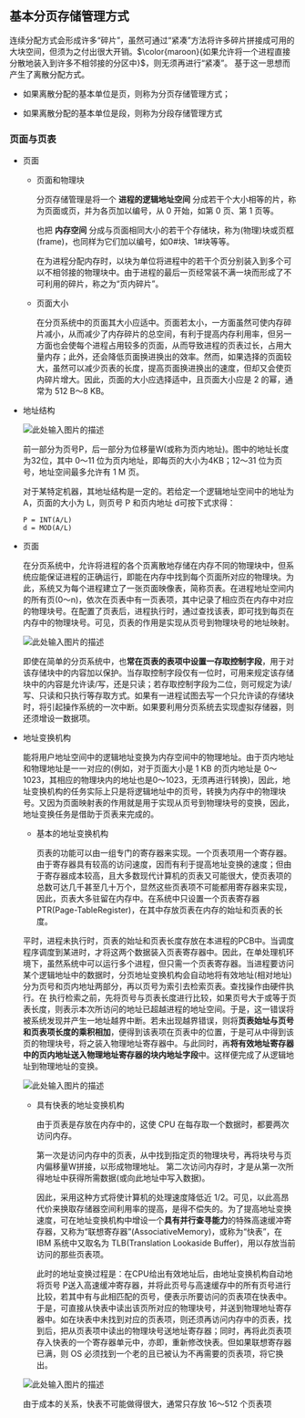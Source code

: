 ## 基本分页存储管理方式

连续分配方式会形成许多“碎片”，虽然可通过“紧凑”方法将许多碎片拼接成可用的大块空间，但须为之付出很大开销。$\color{maroon}{如果允许将一个进程直接分散地装入到许多不相邻接的分区中}$，则无须再进行“紧凑”。 基于这一思想而产生了离散分配方式。

* 如果离散分配的基本单位是页，则称为分页存储管理方式；

* 如果离散分配的基本单位是段，则称为分段存储管理方式

### 页面与页表

* 页面

    * 页面和物理块
    
        分页存储管理是将一个 **进程的逻辑地址空间** 分成若干个大小相等的片，称为页面或页，并为各页加以编号，从 0 开始，如第 0 页、第 1 页等。
        
        也把 **内存空间** 分成与页面相同大小的若干个存储块，称为(物理)块或页框(frame)，也同样为它们加以编号，如0#块、1#块等等。
        
        在为进程分配内存时，以块为单位将进程中的若干个页分别装入到多个可以不相邻接的物理块中。由于进程的最后一页经常装不满一块而形成了不可利用的碎片，称之为“页内碎片”。

    * 页面大小
    
        在分页系统中的页面其大小应适中。页面若太小，一方面虽然可使内存碎片减小，从而减少了内存碎片的总空间，有利于提高内存利用率，但另一方面也会使每个进程占用较多的页面，从而导致进程的页表过长，占用大量内存；此外，还会降低页面换进换出的效率。然而，如果选择的页面较大，虽然可以减少页表的长度，提高页面换进换出的速度，但却又会使页内碎片增大。因此，页面的大小应选择适中，且页面大小应是 2 的幂，通常为 512 B～8 KB。

* 地址结构

    ![此处输入图片的描述][1]

    前一部分为页号P，后一部分为位移量W(或称为页内地址)。图中的地址长度为32位，其中 0～11 位为页内地址，即每页的大小为4KB；12～31 位为页号，地址空间最多允许有 1 M 页。

    对于某特定机器，其地址结构是一定的。若给定一个逻辑地址空间中的地址为 A，页面的大小为 L，则页号 P 和页内地址 d可按下式求得：
    
    ```
    P = INT(A/L)
    d = MOD(A/L)
    ```
    
* 页面
    
    在分页系统中，允许将进程的各个页离散地存储在内存不同的物理块中，但系统应能保证进程的正确运行，即能在内存中找到每个页面所对应的物理块。为此，系统又为每个进程建立了一张页面映像表，简称页表。在进程地址空间内的所有页(0～n)，依次在页表中有一页表项，其中记录了相应页在内存中对应的物理块号。在配置了页表后，进程执行时，通过查找该表，即可找到每页在内存中的物理块号。可见，页表的作用是实现从页号到物理块号的地址映射。

    ![此处输入图片的描述][2]
    
    即使在简单的分页系统中，也**常在页表的表项中设置一存取控制字段**，用于对该存储块中的内容加以保护。当存取控制字段仅有一位时，可用来规定该存储块中的内容是允许读/写，还是只读；若存取控制字段为二位，则可规定为读/写、只读和只执行等存取方式。如果有一进程试图去写一个只允许读的存储块时，将引起操作系统的一次中断。如果要利用分页系统去实现虚拟存储器，则还须增设一数据项。

* 地址变换机构
    
    能将用户地址空间中的逻辑地址变换为内存空间中的物理地址。由于页内地址和物理地址是一一对应的(例如，对于页面大小是 1 KB 的页内地址是 0～1023，其相应的物理块内的地址也是0～1023，无须再进行转换)，因此，地址变换机构的任务实际上只是将逻辑地址中的页号，转换为内存中的物理块号。又因为页面映射表的作用就是用于实现从页号到物理块号的变换，因此，地址变换任务是借助于页表来完成的。

    * 基本的地址变换机构
    
        页表的功能可以由一组专门的寄存器来实现。一个页表项用一个寄存器。由于寄存器具有较高的访问速度，因而有利于提高地址变换的速度；但由于寄存器成本较高，且大多数现代计算机的页表又可能很大，使页表项的总数可达几千甚至几十万个，显然这些页表项不可能都用寄存器来实现，因此，页表大多驻留在内存中。在系统中只设置一个页表寄存器PTR(Page-TableRegister)，在其中存放页表在内存的始址和页表的长度。
        
    平时，进程未执行时，页表的始址和页表长度存放在本进程的PCB中。当调度程序调度到某进时，才将这两个数据装入页表寄存器中。因此，在单处理机环境下，虽然系统中可以运行多个进程，但只需一个页表寄存器。当进程要访问某个逻辑地址中的数据时，分页地址变换机构会自动地将有效地址(相对地址)分为页号和页内地址两部分，再以页号为索引去检索页表。查找操作由硬件执行。在
执行检索之前，先将页号与页表长度进行比较，如果页号大于或等于页表长度，则表示本次所访问的地址已超越进程的地址空间。于是，这一错误将被系统发现并产生一地址越界中断。若未出现越界错误，则将**页表始址与页号和页表项长度的乘积相加**，便得到该表项在页表中的位置，于是可从中得到该页的物理块号，将之装入物理地址寄存器中。与此同时，再**将有效地址寄存器中的页内地址送入物理地址寄存器的块内地址字段**中。这样便完成了从逻辑地址到物理地址的变换。
    
    ![此处输入图片的描述][3]
    
    * 具有快表的地址变换机构

        由于页表是存放在内存中的，这使 CPU 在每存取一个数据时，都要两次访问内存。
        
        第一次是访问内存中的页表，从中找到指定页的物理块号，再将块号与页内偏移量W拼接，以形成物理地址。
        第二次访问内存时，才是从第一次所得地址中获得所需数据(或向此地址中写入数据)。
        
        因此，采用这种方式将使计算机的处理速度降低近 1/2。可见，以此高昂代价来换取存储器空间利用率的提高，是得不偿失的。为了提高地址变换速度，可在地址变换机构中增设一个**具有并行查寻能力**的特殊高速缓冲寄存器，又称为“联想寄存器”(AssociativeMemory)，或称为“快表”，在 IBM 系统中又取名为 TLB(Translation Lookaside Buffer)，用以存放当前访问的那些页表项。
        
        此时的地址变换过程是：在CPU给出有效地址后，由地址变换机构自动地将页号 P送入高速缓冲寄存器，并将此页号与高速缓存中的所有页号进行比较，若其中有与此相匹配的页号，便表示所要访问的页表项在快表中。于是，可直接从快表中读出该页所对应的物理块号，并送到物理地址寄存器中。如在块表中未找到对应的页表项，则还须再访问内存中的页表，找到后，把从页表项中读出的物理块号送地址寄存器；同时，再将此页表项存入快表的一个寄存器单元中，亦即，重新修改快表。但如果联想寄存器已满，则 OS 必须找到一个老的且已被认为不再需要的页表项，将它换出。

     ![此处输入图片的描述][4]

    由于成本的关系，快表不可能做得很大，通常只存放 16～512 个页表项

  [1]: https://s1.ax1x.com/2018/09/03/iSmyi6.png
  [2]: https://s1.ax1x.com/2018/09/03/iSn9YV.png
  [3]: https://s1.ax1x.com/2018/09/03/iSM01K.png
  [4]: https://s1.ax1x.com/2018/09/03/iSM5jS.png
